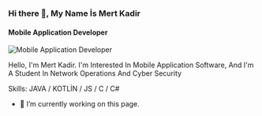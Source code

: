 ### Hi there 👋, My Name İs Mert Kadir
#### Mobile Application Developer
![Mobile Application Developer](https://hizliresim.com/NDSwmf)

Hello, I'm Mert Kadir. I'm Interested In Mobile Application Software, And I'm A Student In Network Operations And Cyber ​​Security

Skills: JAVA / KOTLİN / JS / C / C#

- 🔭 I’m currently working on this page. 




